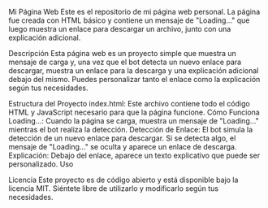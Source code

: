 Mi Página Web
Este es el repositorio de mi página web personal. La página fue creada con HTML básico y contiene un mensaje de "Loading..." que luego muestra un enlace para descargar un archivo, junto con una explicación adicional.

Descripción
Esta página web es un proyecto simple que muestra un mensaje de carga y, una vez que el bot detecta un nuevo enlace para descargar, muestra un enlace para la descarga y una explicación adicional debajo del mismo. Puedes personalizar tanto el enlace como la explicación según tus necesidades.

Estructura del Proyecto
index.html: Este archivo contiene todo el código HTML y JavaScript necesario para que la página funcione.
Cómo Funciona
Loading...: Cuando la página se carga, muestra un mensaje de "Loading..." mientras el bot realiza la detección.
Detección de Enlace: El bot simula la detección de un nuevo enlace para descargar. Si se detecta algo, el mensaje de "Loading..." se oculta y aparece un enlace de descarga.
Explicación: Debajo del enlace, aparece un texto explicativo que puede ser personalizado.
Uso

Licencia
Este proyecto es de código abierto y está disponible bajo la licencia MIT. Siéntete libre de utilizarlo y modificarlo según tus necesidades.
